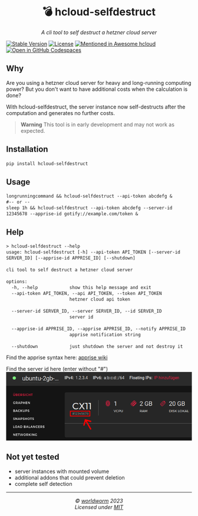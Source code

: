 <h1 align="center">💣 hcloud-selfdestruct</h1>
<p align="center">
  <i>A cli tool to self destruct a hetzner cloud server</i>
</p>

[![Stable Version](https://img.shields.io/pypi/v/hcloud-selfdestruct?color=blue)](https://pypi.org/project/hcloud-selfdestruct/)
[![License](https://img.shields.io/badge/license-MIT-green?logo=opensourceinitiative&logoColor=fff)](https://github.com/worldworm/hcloud-selfdestruct/blob/main/LICENSE)
[![Mentioned in Awesome hcloud](https://camo.githubusercontent.com/e5d3197f63169393ee5695f496402136b412d5e3b1d77dc5aa80805fdd5e7edb/68747470733a2f2f617765736f6d652e72652f6d656e74696f6e65642d62616467652e737667)](https://github.com/hetznercloud/awesome-hcloud)
[![Open in GitHub Codespaces](https://img.shields.io/badge/Open%20in%20GitHub%20Codespaces-black?logo=github)](https://github.com/codespaces/new?hide_repo_select=true&ref=main&repo=565239435&machine=basicLinux32gb&devcontainer_path=.devcontainer%2Fdevcontainer.json)

## Why

Are you using a hetzner cloud server for heavy and long-running computing power? But you don't want to have additional costs when the calculation is done?

With hcloud-selfdestruct, the server instance now self-destructs after the computation and generates no further costs.

> **Warning**
> This tool is in early development and may not work as expected.


## Installation
```bash
pip install hcloud-selfdestruct
```
## Usage
```
longrunningcommand && hcloud-selfdestruct --api-token abcdefg &
#-- or --
sleep 1h && hcloud-selfdestruct --api-token abcdefg --server-id 12345678 --apprise-id gotify://example.com/token &
```

## Help
```
> hcloud-selfdestruct --help
usage: hcloud-selfdestruct [-h] --api-token API_TOKEN [--server-id SERVER_ID] [--apprise-id APPRISE_ID] [--shutdown]

cli tool to self destruct a hetzner cloud server

options:
  -h, --help            show this help message and exit
  --api-token API_TOKEN, --api API_TOKEN, --token API_TOKEN
                        hetzner cloud api token

  --server-id SERVER_ID, --server SERVER_ID, --id SERVER_ID
                        server id

  --apprise-id APPRISE_ID, --apprise APPRISE_ID, --notify APPRISE_ID
                        apprise notification string

  --shutdown            just shutdown the server and not destroy it
```

Find the apprise syntax here: [apprise wiki](https://github.com/caronc/apprise/wiki#notification-services)

Find the server id here (enter without "#")
![How to find the server id](./.media/howToFindServerId.png "How to find the server id")

## Not yet tested
- server instances with mounted volume
- additional addons that could prevent deletion
- complete self detection
---
<p align="center">
  <i>© <a href="https://github.com/worldworm">worldworm</a> 2023</i><br>
  <i>Licensed under <a href="https://github.com/worldworm/hcloud-selfdestruct/blob/main/LICENSE">MIT</a></i><br>
</p>
